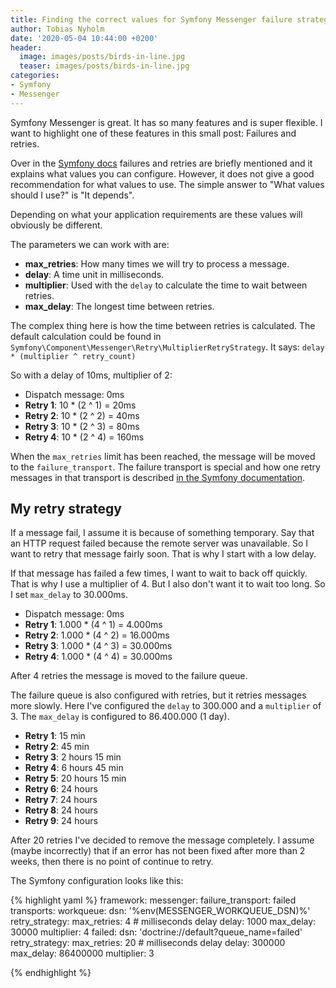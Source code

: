 ```yaml
---
title: Finding the correct values for Symfony Messenger failure strategy 
author: Tobias Nyholm
date: '2020-05-04 10:44:00 +0200'
header:
  image: images/posts/birds-in-line.jpg
  teaser: images/posts/birds-in-line.jpg
categories:
- Symfony
- Messenger
---
```


Symfony Messenger is great. It has so many features and is super flexible. I want to 
highlight one of these features in this small post: Failures and retries. 

Over in the [Symfony docs](https://symfony.com/doc/current/messenger.html#retries-failures) 
failures and retries are briefly mentioned and it explains what values you can configure.
However, it does not give a good recommendation for what values to use. The simple 
answer to "What values should I use?" is "It depends".

Depending on what your application requirements are these values will obviously be 
different.

The parameters we can work with are: 

- **max_retries**: How many times we will try to process a message.
- **delay**: A time unit in milliseconds.
- **multiplier**: Used with the ``delay`` to calculate the time to wait between retries.
- **max_delay**: The longest time between retries.

The complex thing here is how the time between retries is calculated. The default 
calculation could be found in ``Symfony\Component\Messenger\Retry\MultiplierRetryStrategy``. 
It says: ``delay * (multiplier ^ retry_count)``

So with a delay of 10ms, multiplier of 2: 
- Dispatch message: 0ms
- **Retry 1**: 10 * (2 ^ 1) = 20ms
- **Retry 2**: 10 * (2 ^ 2) = 40ms
- **Retry 3**: 10 * (2 ^ 3) = 80ms
- **Retry 4**: 10 * (2 ^ 4) = 160ms

When the ``max_retries`` limit has been reached, the message will be moved to the 
``failure_transport``. The failure transport is special and how one retry messages 
in that transport is described [in the Symfony documentation](https://symfony.com/doc/current/messenger.html#saving-retrying-failed-messages). 

## My retry strategy

If a message fail, I assume it is because of something temporary. Say that an HTTP 
request failed because the remote server was unavailable. So I want to retry that 
message fairly soon. That is why I start with a low delay. 

If that message has failed a few times, I want to wait to back off quickly. That is
why I use a multiplier of 4. But I also don't want it to wait too long. So I set
``max_delay`` to 30.000ms.

- Dispatch message: 0ms
- **Retry 1**: 1.000 * (4 ^ 1) = 4.000ms
- **Retry 2**: 1.000 * (4 ^ 2) = 16.000ms
- **Retry 3**: 1.000 * (4 ^ 3) = 30.000ms
- **Retry 4**: 1.000 * (4 ^ 4) = 30.000ms

After 4 retries the message is moved to the failure queue. 

The failure queue is also configured with retries, but it retries messages more slowly.
Here I've configured the ``delay`` to 300.000 and a ``multiplier`` of 3. The ``max_delay``
is configured to 86.400.000 (1 day). 

- **Retry 1**: 15 min
- **Retry 2**: 45 min
- **Retry 3**: 2 hours 15 min
- **Retry 4**: 6 hours 45 min
- **Retry 5**: 20 hours 15 min
- **Retry 6**: 24 hours
- **Retry 7**: 24 hours
- **Retry 8**: 24 hours
- **Retry 9**: 24 hours

After 20 retries I've decided to remove the message completely. I assume (maybe incorrectly)
that if an error has not been fixed after more than 2 weeks, then there is no point
of continue to retry. 

The Symfony configuration looks like this: 

{% highlight yaml %}
framework:
    messenger:
        failure_transport: failed
        transports:
            workqueue:
                dsn: '%env(MESSENGER_WORKQUEUE_DSN)%'
                retry_strategy:
                    max_retries: 4
                    # milliseconds delay
                    delay: 1000
                    max_delay: 30000
                    multiplier: 4
            failed:
                dsn: 'doctrine://default?queue_name=failed'
                retry_strategy:
                    max_retries: 20
                    # milliseconds delay
                    delay: 300000
                    max_delay: 86400000
                    multiplier: 3

{% endhighlight %}
